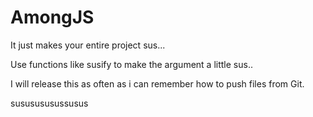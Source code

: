 # AmongJS

It just makes your entire project sus...

Use functions like susify to make the argument a little sus..

I will release this as often as i can remember how to push files from Git.


sususususussusus
